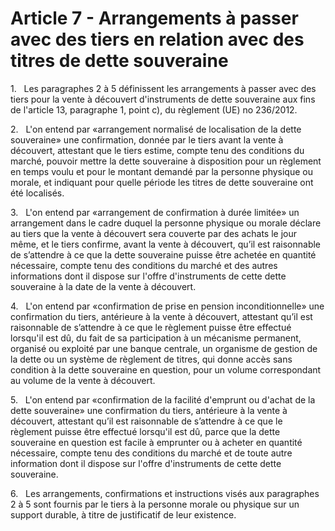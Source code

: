 # Article 7 - Arrangements à passer avec des tiers en relation avec des titres de dette souveraine


1.   Les paragraphes 2 à 5 définissent les arrangements à passer avec des tiers pour la vente à découvert d'instruments de dette souveraine aux fins de l'article 13, paragraphe 1, point c), du règlement (UE) no 236/2012.

2.   L'on entend par «arrangement normalisé de localisation de la dette souveraine» une confirmation, donnée par le tiers avant la vente à découvert, attestant que le tiers estime, compte tenu des conditions du marché, pouvoir mettre la dette souveraine à disposition pour un règlement en temps voulu et pour le montant demandé par la personne physique ou morale, et indiquant pour quelle période les titres de dette souveraine ont été localisés.

3.   L'on entend par «arrangement de confirmation à durée limitée» un arrangement dans le cadre duquel la personne physique ou morale déclare au tiers que la vente à découvert sera couverte par des achats le jour même, et le tiers confirme, avant la vente à découvert, qu’il est raisonnable de s’attendre à ce que la dette souveraine puisse être achetée en quantité nécessaire, compte tenu des conditions du marché et des autres informations dont il dispose sur l'offre d'instruments de cette dette souveraine à la date de la vente à découvert.

4.   L'on entend par «confirmation de prise en pension inconditionnelle» une confirmation du tiers, antérieure à la vente à découvert, attestant qu’il est raisonnable de s’attendre à ce que le règlement puisse être effectué lorsqu'il est dû, du fait de sa participation à un mécanisme permanent, organisé ou exploité par une banque centrale, un organisme de gestion de la dette ou un système de règlement de titres, qui donne accès sans condition à la dette souveraine en question, pour un volume correspondant au volume de la vente à découvert.

5.   L'on entend par «confirmation de la facilité d'emprunt ou d'achat de la dette souveraine» une confirmation du tiers, antérieure à la vente à découvert, attestant qu’il est raisonnable de s’attendre à ce que le règlement puisse être effectué lorsqu'il est dû, parce que la dette souveraine en question est facile à emprunter ou à acheter en quantité nécessaire, compte tenu des conditions du marché et de toute autre information dont il dispose sur l'offre d'instruments de cette dette souveraine.

6.   Les arrangements, confirmations et instructions visés aux paragraphes 2 à 5 sont fournis par le tiers à la personne morale ou physique sur un support durable, à titre de justificatif de leur existence.
